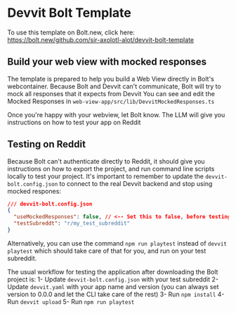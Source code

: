 # Devvit Bolt Template

To use this template on Bolt.new, click here: https://bolt.new/github.com/sir-axolotl-alot/devvit-bolt-template

## Build your web view with mocked responses
The template is prepared to help you build a Web View directly in Bolt's webcontainer.
Because Bolt and Devvit can't communicate, Bolt will try to mock all responses that it expects from Devvit
You can see and edit the Mocked Responses in `web-view-app/src/lib/DevvitMockedResponses.ts`

Once you're happy with your webview, let Bolt know. The LLM will give you instructions on how to test your app on Reddit

## Testing on Reddit
Because Bolt can't authenticate directly to Reddit, it should give you instructions on how to export the project, and run command line scripts locally to test your project.
It's important to remember to update the `devvit-bolt.config.json` to connect to the real Devvit backend and stop using mocked respones:
```json
/// devvit-bolt.config.json
{
  "useMockedResponses": false, // <-- Set this to false, before testing on Reddit
  "testSubreddt": "r/my_test_subreddit"
}
```

Alternatively, you can use the command `npm run playtest` instead of `devvit playtest` which should take care of that for you, and run on your test subreddit.

The usual workflow for testing the application after downloading the Bolt project is:
1- Update `devvit-bolt.config.json` with your test subreddit
2- Update `devvit.yaml` with your app name and version (you can always set version to 0.0.0 and let the CLI take care of the rest)
3- Run `npm install`
4- Run `devvit upload`
5- Run `npm run playtest`